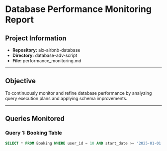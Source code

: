 # Database Performance Monitoring Report

## Project Information
- **Repository:** alx-airbnb-database
- **Directory:** database-adv-script
- **File:** performance_monitoring.md

---

## Objective
To continuously monitor and refine database performance by analyzing query execution plans and applying schema improvements.

---

## Queries Monitored

### Query 1: Booking Table
```sql
SELECT * FROM Booking WHERE user_id = 10 AND start_date >= '2025-01-01';
